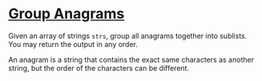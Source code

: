 
# [Group Anagrams](https://neetcode.io/problems/anagram-groups)

Given an array of strings `strs`, group all anagrams together into sublists. You may return the output in any order.

An anagram is a string that contains the exact same characters as another string, but the order of the characters can be different.
